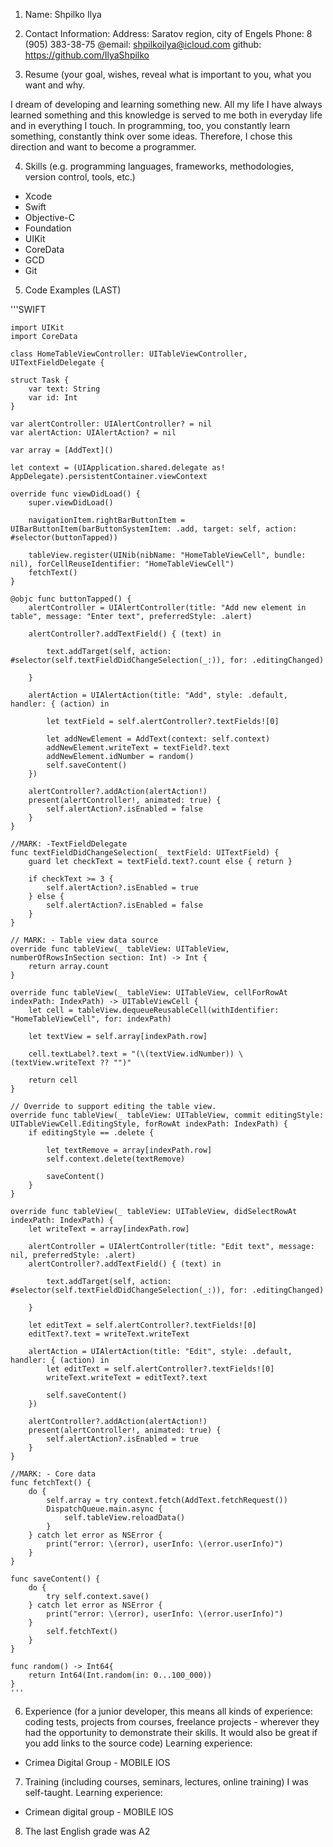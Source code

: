 1. Name: Shpilko Ilya

2. Contact Information:
Address: Saratov region, city of Engels
Phone: 8 (905) 383-38-75
@email: shpilkoilya@icloud.com
github: https://github.com/IlyaShpilko

3. Resume (your goal, wishes, reveal what is important to you, what you want and why.

I dream of developing and learning something new. All my life I have always learned something and this knowledge is served to me both in everyday life and in everything I touch. In programming, too, you constantly learn something, constantly think over some ideas. Therefore, I chose this direction and want to become a programmer.

4. Skills (e.g. programming languages, frameworks, methodologies, version control, tools, etc.)

- Xcode
- Swift
- Objective-C
- Foundation
- UIKit
- CoreData
- GCD
- Git

5. Code Examples (LAST)

'''SWIFT

    import UIKit
    import CoreData

    class HomeTableViewController: UITableViewController, UITextFieldDelegate {
    
    struct Task {
        var text: String
        var id: Int
    }
    
    var alertController: UIAlertController? = nil
    var alertAction: UIAlertAction? = nil
    
    var array = [AddText]()
    
    let context = (UIApplication.shared.delegate as! AppDelegate).persistentContainer.viewContext

    override func viewDidLoad() {
        super.viewDidLoad()
        
        navigationItem.rightBarButtonItem = UIBarButtonItem(barButtonSystemItem: .add, target: self, action: #selector(buttonTapped))
        
        tableView.register(UINib(nibName: "HomeTableViewCell", bundle: nil), forCellReuseIdentifier: "HomeTableViewCell")
        fetchText()
    }
    
    @objc func buttonTapped() {
        alertController = UIAlertController(title: "Add new element in table", message: "Enter text", preferredStyle: .alert)
        
        alertController?.addTextField() { (text) in
            
            text.addTarget(self, action: #selector(self.textFieldDidChangeSelection(_:)), for: .editingChanged)
            
        }
        
        alertAction = UIAlertAction(title: "Add", style: .default, handler: { (action) in
            
            let textField = self.alertController?.textFields![0]
            
            let addNewElement = AddText(context: self.context)
            addNewElement.writeText = textField?.text
            addNewElement.idNumber = random()
            self.saveContent()
        })
        
        alertController?.addAction(alertAction!)
        present(alertController!, animated: true) {
            self.alertAction?.isEnabled = false
        }
    }
    
    //MARK: -TextFieldDelegate
    func textFieldDidChangeSelection(_ textField: UITextField) {
        guard let checkText = textField.text?.count else { return }
        
        if checkText >= 3 {
            self.alertAction?.isEnabled = true
        } else {
            self.alertAction?.isEnabled = false
        }
    }
    
    // MARK: - Table view data source
    override func tableView(_ tableView: UITableView, numberOfRowsInSection section: Int) -> Int {
        return array.count
    }
    
    override func tableView(_ tableView: UITableView, cellForRowAt indexPath: IndexPath) -> UITableViewCell {
        let cell = tableView.dequeueReusableCell(withIdentifier: "HomeTableViewCell", for: indexPath)
        
        let textView = self.array[indexPath.row]
        
        cell.textLabel?.text = "(\(textView.idNumber)) \(textView.writeText ?? "")"
        
        return cell
    }
    
    // Override to support editing the table view.
    override func tableView(_ tableView: UITableView, commit editingStyle: UITableViewCell.EditingStyle, forRowAt indexPath: IndexPath) {
        if editingStyle == .delete {
            
            let textRemove = array[indexPath.row]
            self.context.delete(textRemove)
            
            saveContent()
        }
    }
    
    override func tableView(_ tableView: UITableView, didSelectRowAt indexPath: IndexPath) {
        let writeText = array[indexPath.row]
        
        alertController = UIAlertController(title: "Edit text", message: nil, preferredStyle: .alert)
        alertController?.addTextField() { (text) in
            
            text.addTarget(self, action: #selector(self.textFieldDidChangeSelection(_:)), for: .editingChanged)
            
        }
        
        let editText = self.alertController?.textFields![0]
        editText?.text = writeText.writeText
        
        alertAction = UIAlertAction(title: "Edit", style: .default, handler: { (action) in
            let editText = self.alertController?.textFields![0]
            writeText.writeText = editText?.text
            
            self.saveContent()
        })
        
        alertController?.addAction(alertAction!)
        present(alertController!, animated: true) {
            self.alertAction?.isEnabled = true
        }
    }
    
    //MARK: - Core data
    func fetchText() {
        do {
            self.array = try context.fetch(AddText.fetchRequest())
            DispatchQueue.main.async {
                self.tableView.reloadData()
            }
        } catch let error as NSError {
            print("error: \(error), userInfo: \(error.userInfo)")
        }
    }
    
    func saveContent() {
        do {
            try self.context.save()
        } catch let error as NSError {
            print("error: \(error), userInfo: \(error.userInfo)")
        }
            self.fetchText()
        }
    }

    func random() -> Int64{
        return Int64(Int.random(in: 0...100_000))
    }
    '''

6. Experience (for a junior developer, this means all kinds of experience: coding tests, projects from courses,
freelance projects - wherever they had the opportunity to demonstrate their skills.
It would also be great if you add links to the source code)
Learning experience:
- Crimea Digital Group - MOBILE IOS

7. Training (including courses, seminars, lectures, online training)
I was self-taught. Learning experience:
- Crimean digital group - MOBILE IOS


8. The last English grade was A2
